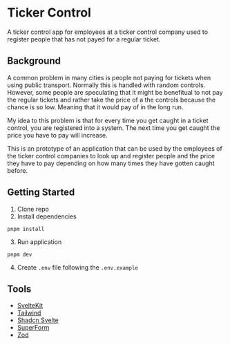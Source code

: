 # Ticker Control

A ticker control app for employees at a ticker control company used to register people that has not payed for a regular ticket.

## Background

A common problem in many cities is people not paying for tickets when using public transport. Normally this is handled with random controls. However, some people are speculating that it might be benefitual to not pay the regular tickets and rather take the price of a the controls because the chance is so low. Meaning that it would pay of in the long run.

My idea to this problem is that for every time you get caught in a ticket control, you are registered into a system. The next time you get caught the price you have to pay will increase.

This is an prototype of an application that can be used by the employees of the ticker control companies to look up and register people and the price they have to pay depending on how many times they have gotten caught before.

## Getting Started

1. Clone repo
2. Install dependencies
```
pnpm install
```
3. Run application
```
pnpm dev
```
4. Create `.env` file following the `.env.example`

## Tools

- [SvelteKit](https://kit.svelte.dev/)
- [Tailwind](https://tailwindcss.com/)
- [Shadcn Svelte](https://www.shadcn-svelte.com/docs/installation#configure-componentsjson)
- [SuperForm](https://superforms.rocks/)
- [Zod](https://zod.dev/)
